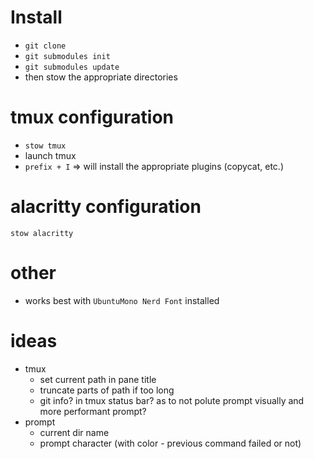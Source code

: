 # Install
- ```git clone```
- ```git submodules init```
- ```git submodules update```
- then stow the appropriate directories

# tmux configuration
- ```stow tmux```
- launch tmux
- ```prefix + I``` => will install the appropriate plugins (copycat, etc.)

# alacritty configuration
```stow alacritty```

# other
- works best with ```UbuntuMono Nerd Font``` installed


# ideas
- tmux
    * set current path in pane title
    * truncate parts of path if too long
    * git info? in tmux status bar? as to not polute prompt visually and more performant prompt?
- prompt
    * current dir name
    * prompt character (with color - previous command failed or not) 

